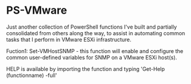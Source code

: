 PS-VMware
=========

Just another collection of PowerShell functions I've built and partially consolidated from others along the way, to assist in automating common tasks that I perform in VMware ESXi infrastructure.

Fuction1: Set-VMHostSNMP - this function will enable and configure the common user-defined variables for SNMP on a VMware ESXi host(s).

HELP is available by importing the function and typing 'Get-Help (functionname) -full'
